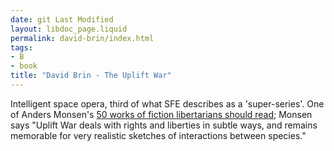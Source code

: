 ```yaml
---
date: git Last Modified
layout: libdoc_page.liquid
permalink: david-brin/index.html
tags:
- B
- book
title: "David Brin - The Uplift War"
---
```


Intelligent space opera, third of what  SFE describes  as a 'super-series'. One of Anders Monsen's <a href="http://www.andersmonsen.com/50-works-of-fiction-libertarians-should-read/"> 50 works of fiction libertarians should read</a>; Monsen says "Uplift War deals  with rights and liberties in subtle ways, and remains memorable for very  realistic sketches of interactions between species."